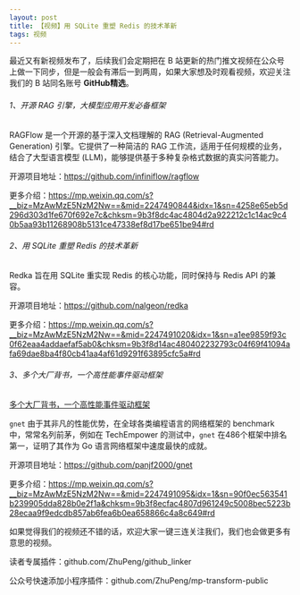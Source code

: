 ```yaml
---
layout: post
title: 【视频】用 SQLite 重塑 Redis 的技术革新
tags: 视频
---
```


最近又有新视频发布了，后续我们会定期把在 B 站更新的热门推文视频在公众号上做一下同步，但是一般会有滞后一到两周，如果大家想及时观看视频，欢迎关注我们的 B 站同名账号 **GitHub精选**。

######  1、开源 RAG 引擎，大模型应用开发必备框架

RAGFlow 是一个开源的基于深入文档理解的 RAG (Retrieval-Augmented Generation) 引擎。它提供了一种简洁的 RAG 工作流，适用于任何规模的业务，结合了大型语言模型 (LLM)，能够提供基于多种复杂格式数据的真实问答能力。

开源项目地址：https://github.com/infiniflow/ragflow

更多介绍：https://mp.weixin.qq.com/s?__biz=MzAwMzE5NzM2Nw==&mid=2247490844&idx=1&sn=4258e65eb5d296d303d1fe670f692e7c&chksm=9b3f8dc4ac4804d2a922212c1c14ac9c40b5aa93b11268908b5131ce47338ef8d17be651be94#rd

###### 2、用 SQLite 重塑 Redis 的技术革新

Redka 旨在用 SQLite 重实现 Redis 的核心功能，同时保持与 Redis API 的兼容。

开源项目地址：https://github.com/nalgeon/redka

更多介绍：https://mp.weixin.qq.com/s?__biz=MzAwMzE5NzM2Nw==&mid=2247491020&idx=1&sn=a1ee9859f93c0f62eaa4addaefaf5ab0&chksm=9b3f8d14ac480402232793c04f69f41094afa69dae8ba4f80cb41aa4af61d9291f63895cfc5a#rd

###### 3、多个大厂背书，一个高性能事件驱动框架

[多个大厂背书，一个高性能事件驱动框架](https://www.bilibili.com/video/BV1rz421b7PA/)

`gnet` 由于其非凡的性能优势，在全球各类编程语言的网络框架的 benchmark 中，常常名列前茅，例如在 TechEmpower 的测试中，`gnet` 在486个框架中排名第一，证明了其作为 Go 语言网络框架中速度最快的成就。

开源项目地址：https://github.com/panjf2000/gnet

更多介绍：https://mp.weixin.qq.com/s?__biz=MzAwMzE5NzM2Nw==&mid=2247491095&idx=1&sn=90f0ec563541b239905dda828b0e2f1a&chksm=9b3f8ecfac4807d961249c5008bec5223b28ecaa9f9edcdb857ab6fea6b0ea658866c4a8c649#rd

如果觉得我们的视频还不错的话，欢迎大家一键三连关注我们，我们也会做更多有意思的视频。

读者专属插件：github.com/ZhuPeng/github_linker

公众号快速添加小程序插件：github.com/ZhuPeng/mp-transform-public